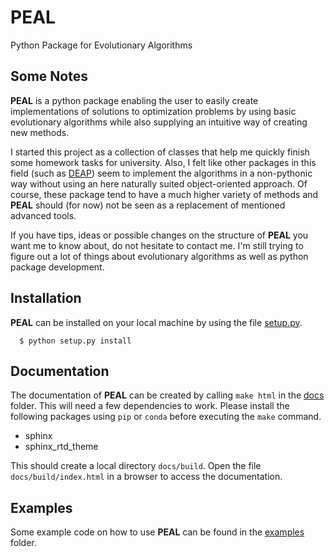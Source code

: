 # PEAL

Python Package for Evolutionary Algorithms

## Some Notes

__PEAL__ is a python package enabling the user to easily create implementations of solutions to
optimization problems by using basic evolutionary algorithms while also supplying an intuitive way
of creating new methods.

I started this project as a collection of classes that help me quickly finish some homework tasks
for university.
Also, I felt like other packages in this field (such as [DEAP](https://github.com/DEAP/deap))
seem to implement the algorithms in a non-pythonic way without using an here naturally suited
object-oriented approach. Of course, these package tend to have a much higher variety of methods
and __PEAL__ should (for now) not be seen as a replacement of mentioned advanced tools.

If you have tips, ideas or possible changes on the structure of __PEAL__ you want me to know about,
do not hesitate to contact me. I'm still trying to figure out a lot of things about evolutionary
algorithms as well as python package development.

## Installation

__PEAL__ can be installed on your local machine by using the file [setup.py](setup.py).
```
  $ python setup.py install
```

## Documentation

The documentation of __PEAL__ can be created by calling `make html` in the [docs](docs) folder. This will need a few dependencies to work. Please install the following packages using `pip` or `conda` before executing the `make` command.
- sphinx
- sphinx_rtd_theme

This should create a local directory `docs/build`. Open the file `docs/build/index.html` in a browser to access the documentation.

## Examples

Some example code on how to use __PEAL__ can be found in the [examples](examples) folder.
